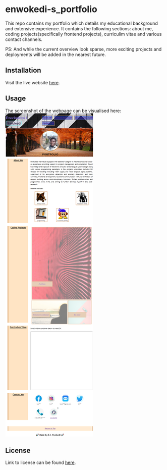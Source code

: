 # enwokedi-s_portfolio
This repo contains my portfolio which details my educational background and extensive experience. 
It contains the following sections:  about me,  coding projects(specifically frontend projects), curriculim vitae and various contact channels.

PS: And while the current overview look sparse, more exciting projects and deployments will be added in the nearest future.

## Installation

Visit the live website [here](https://enwokedi96.github.io/horiseon_services).

## Usage

The screenshot of the webpage can be visualised here: ![alt text](assets/images/screenshot.png)
    
## License

Link to license can be found [here](LICENSE.md).
